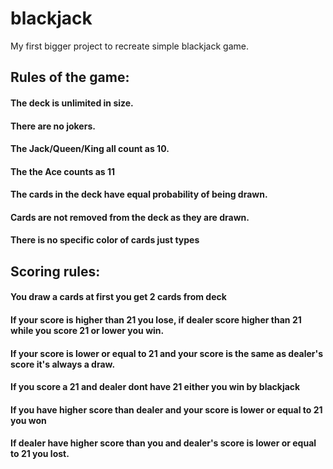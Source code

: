 # blackjack
My first bigger project to recreate simple blackjack game. 

## Rules of the game:
#### The deck is unlimited in size. 
#### There are no jokers. 
#### The Jack/Queen/King all count as 10.
#### The the Ace counts as 11
#### The cards in the deck have equal probability of being drawn.
#### Cards are not removed from the deck as they are drawn.
#### There is no specific color of cards just types

## Scoring rules:
#### You draw a cards at first you get 2 cards from deck
#### If your score is higher than 21 you lose, if dealer score higher than 21 while you score 21 or lower you win.
#### If your score is lower or equal to 21 and your score is the same as dealer's score it's always a draw.
#### If you score a 21 and dealer dont have 21 either you win by blackjack
#### If you have higher score than dealer and your score is lower or equal to 21 you won
#### If dealer have higher score than you and dealer's score is lower or equal to 21 you lost.
